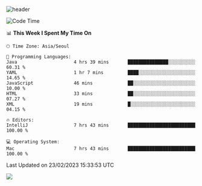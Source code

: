 ![header](https://capsule-render.vercel.app/api?type=Egg&color=timeAuto&height=300&section=header&text=PoPo&fontSize=90&animation=fadeIn)

  <!--START_SECTION:waka-->
![Code Time](http://img.shields.io/badge/Code%20Time-515%20hrs%207%20mins-blue)

📊 **This Week I Spent My Time On** 

```text
🕑︎ Time Zone: Asia/Seoul

💬 Programming Languages: 
Java                     4 hrs 39 mins       ███████████████░░░░░░░░░░   60.31 % 
YAML                     1 hr 7 mins         ████░░░░░░░░░░░░░░░░░░░░░   14.65 % 
JavaScript               46 mins             ██░░░░░░░░░░░░░░░░░░░░░░░   10.00 % 
HTML                     33 mins             ██░░░░░░░░░░░░░░░░░░░░░░░   07.27 % 
XML                      19 mins             █░░░░░░░░░░░░░░░░░░░░░░░░   04.15 % 

🔥 Editors: 
IntelliJ                 7 hrs 43 mins       █████████████████████████   100.00 % 

💻 Operating System: 
Mac                      7 hrs 43 mins       █████████████████████████   100.00 % 
```


 Last Updated on 23/02/2023 15:33:53 UTC
<!--END_SECTION:waka-->



<img src="https://capsule-render.vercel.app/api?type=Egg&color=timeAuto&height=300&section=footer&text=PoPo&fontSize=90&animation=fadeIn&reversal=true" />
